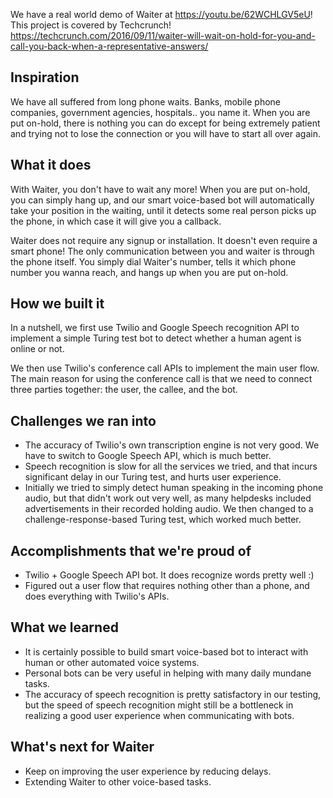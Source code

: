 We have a real world demo of Waiter at https://youtu.be/62WCHLGV5eU!
This project is covered by Techcrunch! https://techcrunch.com/2016/09/11/waiter-will-wait-on-hold-for-you-and-call-you-back-when-a-representative-answers/

## Inspiration

We have all suffered from long phone waits. Banks, mobile phone companies, government agencies, hospitals.. you name it. When you are put on-hold, there is nothing you can do except for being extremely patient and trying not to lose the connection or you will have to start all over again.

## What it does

With Waiter, you don't have to wait any more! When you are put on-hold, you can simply hang up, and our smart voice-based bot will automatically take your position in the waiting, until it detects some real person picks up the phone, in which case it will give you a callback.

Waiter does not require any signup or installation. It doesn't even require a smart phone! The only communication between you and waiter is through the phone itself. You simply dial Waiter's number, tells it which phone number you wanna reach, and hangs up when you are put on-hold.

## How we built it

In a nutshell, we first use Twilio and Google Speech recognition API to implement a simple Turing test bot to detect whether a human agent is online or not.

We then use Twilio's conference call APIs to implement the main user flow. The main reason for using the conference call is that we need to connect three parties together: the user, the callee, and the bot.

## Challenges we ran into

- The accuracy of Twilio's own transcription engine is not very good. We have to switch to Google Speech API, which is much better.
- Speech recognition is slow for all the services we tried, and that incurs significant delay in our Turing test, and hurts user experience.
- Initially we tried to simply detect human speaking in the incoming phone audio, but that didn't work out very well, as many helpdesks included advertisements in their recorded holding audio. We then changed to a challenge-response-based Turing test, which worked much better.

## Accomplishments that we're proud of

- Twilio + Google Speech API bot. It does recognize words pretty well :)
- Figured out a user flow that requires nothing other than a phone, and does everything with Twilio's APIs.

## What we learned

- It is certainly possible to build smart voice-based bot to interact with human or other automated voice systems.
- Personal bots can be very useful in helping with many daily mundane tasks.
- The accuracy of speech recognition is pretty satisfactory in our testing, but the speed of speech recognition might still be a bottleneck in realizing a good user experience when communicating with bots.

## What's next for Waiter

- Keep on improving the user experience by reducing delays.
- Extending Waiter to other voice-based tasks.


